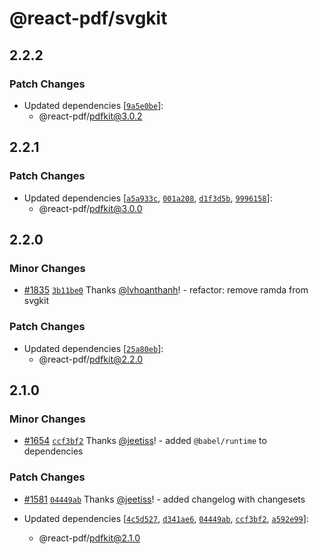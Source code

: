 # @react-pdf/svgkit

## 2.2.2

### Patch Changes

- Updated dependencies [[`9a5e0be`](https://github.com/lvhoanthanh/react-pdf/commit/9a5e0befb89756db07ce053192a136df9d4ba905)]:
  - @react-pdf/pdfkit@3.0.2

## 2.2.1

### Patch Changes

- Updated dependencies [[`a5a933c`](https://github.com/lvhoanthanh/react-pdf/commit/a5a933c9733e4c77338ef76a2b3545b84a646a81), [`001a208`](https://github.com/lvhoanthanh/react-pdf/commit/001a20812fa039d09931b22eb97a8869e3b31cc5), [`d1f3d5b`](https://github.com/lvhoanthanh/react-pdf/commit/d1f3d5b9b4103705e95e2160347ee253d842ed5d), [`9996158`](https://github.com/lvhoanthanh/react-pdf/commit/9996158636edf2118c4a6dcce08a00408b982993)]:
  - @react-pdf/pdfkit@3.0.0

## 2.2.0

### Minor Changes

- [#1835](https://github.com/lvhoanthanh/react-pdf/pull/1835) [`3b11be0`](https://github.com/lvhoanthanh/react-pdf/commit/3b11be03cfd35ac065b59250db96145bee57c322) Thanks [@lvhoanthanh](https://github.com/lvhoanthanh)! - refactor: remove ramda from svgkit

### Patch Changes

- Updated dependencies [[`25a80eb`](https://github.com/lvhoanthanh/react-pdf/commit/25a80ebd5f96ade7101883624010bad51474967c)]:
  - @react-pdf/pdfkit@2.2.0

## 2.1.0

### Minor Changes

- [#1654](https://github.com/lvhoanthanh/react-pdf/pull/1654) [`ccf3bf2`](https://github.com/lvhoanthanh/react-pdf/commit/ccf3bf22867a9bd49668cdd3543ec32492a40e4b) Thanks [@jeetiss](https://github.com/jeetiss)! - added `@babel/runtime` to dependencies

### Patch Changes

- [#1581](https://github.com/lvhoanthanh/react-pdf/pull/1581) [`04449ab`](https://github.com/lvhoanthanh/react-pdf/commit/04449ab352db0cca2155024dd3e8c690e42193ca) Thanks [@jeetiss](https://github.com/jeetiss)! - added changelog with changesets

- Updated dependencies [[`4c5d527`](https://github.com/lvhoanthanh/react-pdf/commit/4c5d52721d29d843f1d09c3fd74370832429f70e), [`d341ae6`](https://github.com/lvhoanthanh/react-pdf/commit/d341ae66e91774e95e82deb8d9162bf458688768), [`04449ab`](https://github.com/lvhoanthanh/react-pdf/commit/04449ab352db0cca2155024dd3e8c690e42193ca), [`ccf3bf2`](https://github.com/lvhoanthanh/react-pdf/commit/ccf3bf22867a9bd49668cdd3543ec32492a40e4b), [`a592e99`](https://github.com/lvhoanthanh/react-pdf/commit/a592e99f7df7481697582c2a12f31ce7f9559c66)]:
  - @react-pdf/pdfkit@2.1.0
